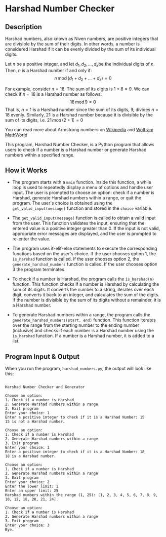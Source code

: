 # Harshad Number Checker

## Description

Harshad numbers, also known as Niven numbers, are positive integers that are divisible by the sum of their digits. In other words, a number is considered Harshad if it can be evenly divided by the sum of its individual digits.

Let $n$ be a positive integer, and let $d_1,d_2, \ldots, d_k$​ be the individual digits of $n$. Then, $n$ is a Harshad number if and only if:
$$n \, \text{mod} \,(d_1 + d_2 + \dots + d_k) = 0$$


For example, consider $n=18$. The sum of its digits is $1 + 8 = 9$. We can check if $n=18$ is a Harshad number as follows:
$$18 \, \text{mod} \,9 = 0$$
That is, $n=1$ is a Harshad number since the sum of its digits, $9$, divides $n=18$ evenly. Similarly, 21 is a Harshad number because it is divisible by the sum of its digits, i.e. $21 \, mod \, (2+1) = 0$

You can read more about Armstrong numbers on [Wikipedia](https://en.wikipedia.org/wiki/Harshad_number) and [Wolfram MathWorld](https://mathworld.wolfram.com/HarshadNumber.html)

This program, Harshad Number Checker, is a Python program that allows users to check if a number is a Harshad number or generate Harshad numbers within a specified range.

## How it Works

- The program starts with a `main` function. Inside this function, a while loop is used to repeatedly display a menu of options and handle user input. The user is prompted to choose an option: check if a number is Harshad, generate Harshad numbers within a range, or quit the program. The user's choice is obtained using the `get_valid_input(message)` function and stored in the `choice` variable.

- The `get_valid_input(message)` function is called to obtain a valid input from the user. This function validates the input, ensuring that the entered value is a positive integer greater than 0. If the input is not valid, appropriate error messages are displayed, and the user is prompted to re-enter the value.

- The program uses if-elif-else statements to execute the corresponding functions based on the user's choice. If the user chooses option 1, the `is_harshad` function is called. If the user chooses option 2, the `generate_harshad_numbers` function is called. If the user chooses option 3 the program terminates.

- To check if a number is Harshad, the program calls the `is_harshad(n)` function. This function checks if a number is Harshad by calculating the sum of its digits. It converts the number to a string, iterates over each digit, converts it back to an integer, and calculates the sum of the digits. If the number is divisible by the sum of its digits without a remainder, it is a Harshad number.

- To generate Harshad numbers within a range, the program calls the `generate_harshad_numbers(start, end)` function. This function iterates over the range from the starting number to the ending number (inclusive) and checks if each number is a Harshad number using the `is_harshad` function. If a number is a Harshad number, it is added to a list.


## Program Input & Output

When you run the program, `harshad_numbers.py`, the output will look like this;

```

Harshad Number Checker and Generator

Choose an option:
1. Check if a number is Harshad
2. Generate Harshad numbers within a range
3. Exit program
Enter your choice: 1
Enter a positive integer to check if it is a Harshad Number: 15
15 is not a Harshad number.

Choose an option:
1. Check if a number is Harshad
2. Generate Harshad numbers within a range
3. Exit program
Enter your choice: 1
Enter a positive integer to check if it is a Harshad Number: 18
18 is a Harshad number.

Choose an option:
1. Check if a number is Harshad
2. Generate Harshad numbers within a range
3. Exit program
Enter your choice: 2
Enter the lower limit: 1
Enter an upper limit: 25
Harshad numbers within the range (1, 25): [1, 2, 3, 4, 5, 6, 7, 8, 9, 10, 12, 18, 20, 21, 24].

Choose an option:
1. Check if a number is Harshad
2. Generate Harshad numbers within a range
3. Exit program
Enter your choice: 3
Bye.
```
